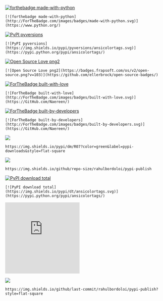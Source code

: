 [![forthebadge made-with-python](http://ForTheBadge.com/images/badges/made-with-python.svg)](https://www.python.org/)
```
[![forthebadge made-with-python](http://ForTheBadge.com/images/badges/made-with-python.svg)](https://www.python.org/)
```

[![PyPI pyversions](https://img.shields.io/pypi/pyversions/ansicolortags.svg)](https://pypi.python.org/pypi/ansicolortags/)
```
[![PyPI pyversions](https://img.shields.io/pypi/pyversions/ansicolortags.svg)](https://pypi.python.org/pypi/ansicolortags/)
```

[![Open Source Love png2](https://badges.frapsoft.com/os/v2/open-source.png?v=103)](https://github.com/ellerbrock/open-source-badges/)
```
[![Open Source Love png2](https://badges.frapsoft.com/os/v2/open-source.png?v=103)](https://github.com/ellerbrock/open-source-badges/)
```

[![ForTheBadge built-with-love](http://ForTheBadge.com/images/badges/built-with-love.svg)](https://GitHub.com/Naereen/)
```
[![ForTheBadge built-with-love](http://ForTheBadge.com/images/badges/built-with-love.svg)](https://GitHub.com/Naereen/)
```

[![ForTheBadge built-by-developers](http://ForTheBadge.com/images/badges/built-by-developers.svg)](https://GitHub.com/Naereen/)
```
[![ForTheBadge built-by-developers](http://ForTheBadge.com/images/badges/built-by-developers.svg)](https://GitHub.com/Naereen/)
```

![](https://img.shields.io/pypi/dm/R07?color=green&label=pypi-downloads&style=flat-square)

```https://img.shields.io/pypi/dm/R07?color=green&label=pypi-downloads&style=flat-square```

![](https://img.shields.io/github/repo-size/rahulbordoloi/pypi-publish)
```
https://img.shields.io/github/repo-size/rahulbordoloi/pypi-publish
```

[![PyPI download total](https://img.shields.io/pypi/dt/ansicolortags.svg)](https://pypi.python.org/pypi/ansicolortags/)
```
[![PyPI download total](https://img.shields.io/pypi/dt/ansicolortags.svg)](https://pypi.python.org/pypi/ansicolortags/)
```

<iframe src="https://hackerrank-badge.herokuapp.com/rahulbordoloi?s=1" style="border: 0; height: 230px; width: 240px; overflow:hidden;" scrolling="no" frameBorder="0"></iframe>

![](https://img.shields.io/github/last-commit/rahulbordoloi/pypi-publish?style=flat-square)
```
https://img.shields.io/github/last-commit/rahulbordoloi/pypi-publish?style=flat-square
```

